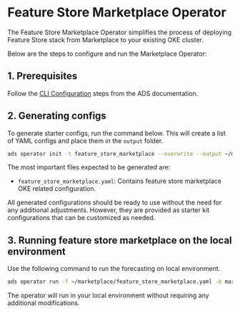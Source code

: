 # Feature Store Marketplace Operator
The Feature Store Marketplace Operator simplifies the process of deploying Feature Store stack from Marketplace to your existing OKE cluster. 

Below are the steps to configure and run the Marketplace Operator:
## 1. Prerequisites
Follow the [CLI Configuration](https://accelerated-data-science.readthedocs.io/en/latest/user_guide/cli/opctl/configure.html) steps from the ADS documentation.

## 2. Generating configs

To generate starter configs, run the command below. This will create a list of YAML configs and place them in the `output` folder.

```bash
ads operator init -t feature_store_marketplace --overwrite --output ~/marketplace
```

The most important files expected to be generated are:

- `feature_store_marketplace.yaml`: Contains feature store marketplace OKE related configuration.

All generated configurations should be ready to use without the need for any additional adjustments. However, they are provided as starter kit configurations that can be customized as needed.

## 3. Running feature store marketplace on the local environment

Use the following command to run the forecasting on local environment.

```bash
ads operator run -f ~/marketplace/feature_store_marketplace.yaml -b marketplace
```

The operator will run in your local environment without requiring any additional modifications.
